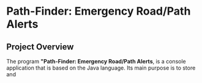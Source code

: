 # Path-Finder: Emergency Road/Path Alerts

## Project Overview

The program **"Path-Finder: Emergency Road/Path Alerts**, is a console application that is based on the Java language. Its main purpose is to store and 
